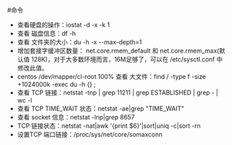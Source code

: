 #命令
- 查看硬盘的操作：iostat -d -x -k 1
- 查看 磁盘信息：df -h
- 查看 文件夹的大小：du -h -x --max-depth=1
- 增加套接字缓冲区数量：
    net.core.rmem_default 和 net.core.rmem_max(默认值 128K)，对于大多数环境而言，16M足够了，可以在 /etc/sysctl.conf 中修改此值。
- centos /dev/mapper/cl-root 100% 
  查看 大文件：find / -type f -size +1024000k -exec du -h {} \;
- 查看 TCP 链接：netstat -tnp | grep 11211 | grep ESTABLISHED | grep - | wc -l
- 查看 TCP TIME_WAIT 状态：netstat -ae|grep "TIME_WAIT"
- 查看 socket 信息：netstat -lnp|grep 8657
- TCP 链接状态：netstat -nat|awk '{print $6}'|sort|uniq -c|sort -rn   
- 设置TCP 端口链接：/proc/sys/net/core/somaxconn
